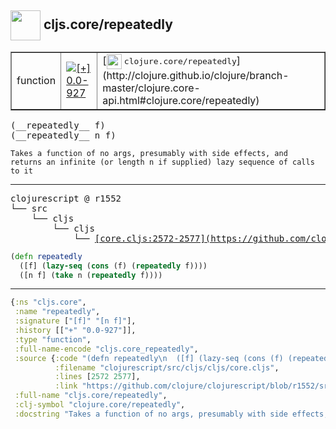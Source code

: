 ## <img width="48px" valign="middle" src="http://i.imgur.com/Hi20huC.png"> cljs.core/repeatedly

 <table border="1">
<tr>
<td>function</td>
<td><a href="https://github.com/cljsinfo/api-refs/tree/0.0-927"><img valign="middle" alt="[+] 0.0-927" src="https://img.shields.io/badge/+-0.0--927-lightgrey.svg"></a> </td>
<td>
[<img height="24px" valign="middle" src="http://i.imgur.com/1GjPKvB.png"> <samp>clojure.core/repeatedly</samp>](http://clojure.github.io/clojure/branch-master/clojure.core-api.html#clojure.core/repeatedly)
</td>
</tr>
</table>

 <samp>
(__repeatedly__ f)<br>
(__repeatedly__ n f)<br>
</samp>

```
Takes a function of no args, presumably with side effects, and
returns an infinite (or length n if supplied) lazy sequence of calls
to it
```

---

 <pre>
clojurescript @ r1552
└── src
    └── cljs
        └── cljs
            └── <ins>[core.cljs:2572-2577](https://github.com/clojure/clojurescript/blob/r1552/src/cljs/cljs/core.cljs#L2572-L2577)</ins>
</pre>

```clj
(defn repeatedly
  ([f] (lazy-seq (cons (f) (repeatedly f))))
  ([n f] (take n (repeatedly f))))
```


---

```clj
{:ns "cljs.core",
 :name "repeatedly",
 :signature ["[f]" "[n f]"],
 :history [["+" "0.0-927"]],
 :type "function",
 :full-name-encode "cljs.core_repeatedly",
 :source {:code "(defn repeatedly\n  ([f] (lazy-seq (cons (f) (repeatedly f))))\n  ([n f] (take n (repeatedly f))))",
          :filename "clojurescript/src/cljs/cljs/core.cljs",
          :lines [2572 2577],
          :link "https://github.com/clojure/clojurescript/blob/r1552/src/cljs/cljs/core.cljs#L2572-L2577"},
 :full-name "cljs.core/repeatedly",
 :clj-symbol "clojure.core/repeatedly",
 :docstring "Takes a function of no args, presumably with side effects, and\nreturns an infinite (or length n if supplied) lazy sequence of calls\nto it"}

```
